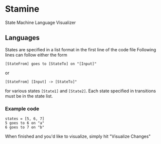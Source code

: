 # Stamine
State Machine Language Visualizer

## Languages
States are specified in a list format in the first line of the code file
Following lines can follow either the form
```
[StateFrom] goes to [StateTo] on "[Input]"
```
or
```
[StateFrom] [Input] -> [StateTo]"
```

for various states ``[State1]`` and ``[State2]``. Each state specified in transitions must be in the state list.

### Example code
```
states = [5, 6, 7]
5 goes to 6 on "a"
6 goes to 7 on "b"
```

When finished and you'd like to visualize, simply hit "Visualize Changes"
